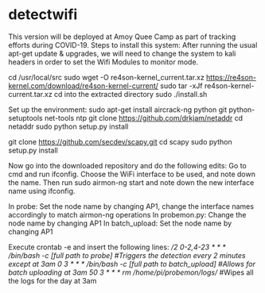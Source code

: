 # detectwifi

This version will be deployed at Amoy Quee Camp as part of tracking efforts during COVID-19.
Steps to install this system: 
After running the usual apt-get update & upgrades, we will need to change the system to kali headers in order to set the Wifi Modules to monitor mode.

cd /usr/local/src
sudo wget -O re4son-kernel_current.tar.xz https://re4son-kernel.com/download/re4son-kernel-current/
sudo tar -xJf re4son-kernel-current.tar.xz
cd into the extracted directory
sudo ./install.sh

Set up the environment:
sudo apt-get install aircrack-ng python git python-setuptools net-tools ntp
git clone https://github.com/drkjam/netaddr
cd netaddr
sudo python setup.py install

git clone https://github.com/secdev/scapy.git
cd scapy
sudo python setup.py install

Now go into the downloaded repository and do the following edits:
Go to cmd and run ifconfig.
Choose the WiFi interface to be used, and note down the name.
Then run sudo airmon-ng start <interface name> and note down the new interface name using ifconfig.

In probe: Set the node name by changing AP1, change the interface names accordingly to match airmon-ng operations
In probemon.py: Change the node name by changing AP1
In batch_upload: Set the node name by changing AP1

Execute crontab -e and insert the following lines:
*/2 0-2,4-23 * * * /bin/bash -c [full path to probe] #Triggers the detection every 2 minutes except at 3am
0 3 * * * /bin/bash -c [full path to batch_upload] #Allows for batch uploading at 3am
50 3 * * * rm /home/pi/probemon/logs/* #Wipes all the logs for the day at 3am
